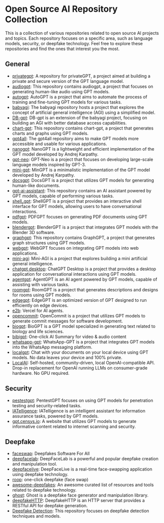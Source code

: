 # Open Source AI Repository Collection

This is a collection of various repositories related to open source AI projects and topics. Each repository focuses on a specific area, such as language models, security, or deepfake technology. Feel free to explore these repositories and find the ones that interest you the most.

## General

- [privategpt](https://github.com/imartinez/privateGPT): A repository for privateGPT, a project aimed at building a private and secure version of the GPT language model.
- [audiogpt](https://github.com/AIGC-Audio/AudioGPT): This repository contains audiogpt, a project that focuses on generating human-like audio using GPT models.
- [autogpt](https://github.com/Significant-Gravitas/Auto-GPT): AutoGPT is a project that aims to automate the process of training and fine-tuning GPT models for various tasks.
- [babyagi](https://github.com/yoheinakajima/babyagi): The babyagi repository hosts a project that explores the concept of artificial general intelligence (AGI) using a simplified model.
- [DB-gpt](https://github.com/yoheinakajima/babyagi): DB-gpt is an extension of the babyagi project, focusing on building an AGI with better database access capabilities.
- [chart-gpt](https://github.com/whoiskatrin/chart-gpt): This repository contains chart-gpt, a project that generates charts and graphs using GPT models.
- [gpt4all](https://github.com/nomic-ai/gpt4all): The gpt4all repository aims to make GPT models more accessible and usable for various applications.
- [nanogpt](https://github.com/karpathy/nanoGPT): NanoGPT is a lightweight and efficient implementation of the GPT model developed by Andrej Karpathy.
- [gpt-neo](https://github.com/EleutherAI/gpt-neo): GPT-Neo is a project that focuses on developing large-scale language models inspired by GPT-3.
- [mini-gpt](https://github.com/karpathy/minGPT): MinGPT is a minimalistic implementation of the GPT model developed by Andrej Karpathy.
- [docsgpt](https://github.com/arc53/DocsGPT): DocsGPT is a project that utilizes GPT models for generating human-like documents.
- [gpt-ai-assistant](https://github.com/memochou1993/gpt-ai-assistant): This repository contains an AI assistant powered by GPT models, capable of performing various tasks.
- [shell_gpt](https://github.com/TheR1D/shell_gpt): ShellGPT is a project that provides an interactive shell interface for GPT models, allowing users to have conversational interactions.
- [pdfgpt](https://github.com/bhaskatripathi/pdfGPT): PDFGPT focuses on generating PDF documents using GPT models.
- [blendergpt](https://github.com/gd3kr/BlenderGPT): BlenderGPT is a project that integrates GPT models with the Blender 3D software.
- [graphgpt](https://github.com/varunshenoy/GraphGPT): This repository contains GraphGPT, a project that generates graph structures using GPT models.
- [webgpt](https://github.com/0hq/WebGPT): WebGPT focuses on integrating GPT models into web applications.
- [mini-agi](https://github.com/muellerberndt/mini-agi): Mini-AGI is a project that explores building a mini artificial general intelligence.
- [chatgpt desktop](https://github.com/lencx/ChatGPT): ChatGPT Desktop is a project that provides a desktop application for conversational interactions using GPT models.
- [agentgpt](https://github.com/reworkd/AgentGPT): AgentGPT is an AI agent powered by GPT models, capable of assisting with various tasks.
- [roomgpt](https://github.com/Nutlope/roomGPT): RoomGPT is a project that generates descriptions and designs for rooms using GPT models.
- [edgegpt](https://github.com/acheong08/EdgeGPT): EdgeGPT is an optimized version of GPT designed to run efficiently on edge devices.
- [e2b](https://github.com/e2b-dev/e2b): Vercel for AI agents.
- [opencommit](https://github.com/di-sukharev/opencommit): OpenCommit is a project that utilizes GPT models to generate commit messages for software development.
- [biogpt](https://github.com/microsoft/BioGPT): BioGPT is a GPT model specialized in generating text related to biology and life sciences.
- [bibigpt](https://github.com/JimmyLv/BibiGPT): One-click AI Summary for video & audio content
- [whatsapp-gpt](https://github.com/danielgross/whatsapp-gpt): WhatsApp-GPT is a project that integrates GPT models into the WhatsApp messaging platform.
- [localgpt](https://github.com/PromtEngineer/localGPT): Chat with your documents on your local device using GPT models. No data leaves your device and 100% private.
- [LocalAI](https://github.com/go-skynet/LocalAI): Self-hosted, community-driven, local OpenAI-compatible API. Drop-in replacement for OpenAI running LLMs on consumer-grade hardware. No GPU required.

## Security

- [pestestgpt](https://github.com/GreyDGL/PentestGPT): PentestGPT focuses on using GPT models for penetration testing and security-related tasks.
- [IATelligence](https://github.com/fr0gger/IATelligence): IATelligence is an intelligent assistant for information assurance tasks, powered by GPT models.
- [gpt.censys.io](https://gpt.censys.io): A website that utilizes GPT models to generate informative content related to internet scanning and security.

## Deepfake

- [faceswap](https://github.com/deepfakes/faceswap): Deepfakes Software For All
- [deepfacelab](https://github.com/iperov/DeepFaceLab): DeepFaceLab is a powerful and popular deepfake creation and manipulation tool.
- [deepfacelive](https://github.com/iperov/DeepFaceLive): DeepFaceLive is a real-time face-swapping application using deepfake technology.
- [roop](https://github.com/s0md3v/roop): one-click deepfake (face swap)
- [awesome-deepfakes](https://github.com/aerophile/awesome-deepfakes): An awesome curated list of resources and tools related to deepfake technology.
- [ghost](https://github.com/ai-forever/ghost): Ghost is a deepfake face generator and manipulation library.
- [deepfakeHTTP](https://github.com/xnbox/DeepfakeHTTP): DeepfakeHTTP is an HTTP server that provides a RESTful API for deepfake generation.
- [Deepfake Detection](https://github.com/dessa-oss/DeepFake-Detection): This repository focuses on deepfake detection techniques and models.
